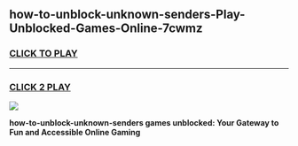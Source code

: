 
## how-to-unblock-unknown-senders-Play-Unblocked-Games-Online-7cwmz
<h3>
<a href="https://premium76.site?title=how-to-unblock-unknown-senders&ref=25A">CLICK TO PLAY</a></h3>
<hr>

<h3>
<a href="https://premium76.site?title=how-to-unblock-unknown-senders&ref=25A">CLICK 2 PLAY</a>
  
</h3>

<a href="https://premium76.site?title=how-to-unblock-unknown-senders&ref=25A"><img src="https://clearcache.store/games.png"></a>


**how-to-unblock-unknown-senders games unblocked: Your Gateway to Fun and Accessible Online Gaming**
